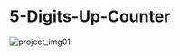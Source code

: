 # 5-Digits-Up-Counter
![project_img01](https://user-images.githubusercontent.com/54750557/85143670-a7835880-b267-11ea-8d17-35cd150beeb6.png)
